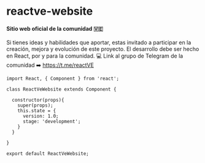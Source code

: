 # reactve-website
#### Sitio web oficial de la comunidad 🇻🇪

Si tienes ideas y habilidades que aportar, estas invitado a participar en la creación, mejora y evolución de este proyecto.
  El desarrollo debe ser hecho en React, por y para la comunidad. :computer:
  Link al grupo de Telegram de la comunidad :arrow_right: https://t.me/reactVE
  
  ``` ES6
  import React, { Component } from 'react';
  
  class ReactVeWebsite extends Component {
  
    constructor(props){
      super(props);
      this.state = {
        version: 1.0;
        stage: 'development';
      }
    }
  
  }
  
  export default ReactVeWebsite;
  ```
